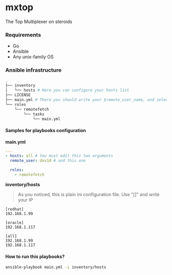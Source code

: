 # mxtop
The Top Multiplexer on steroids

### Requirements
- Go
- Ansible
- Any unix-family OS

### Ansible infrastructure
```bash
.
├── inventory
│   └── hosts # Here you can configure your hosts list 
├── LICENSE
├── main.yml # There you should write your $remote_user_name, and select hosts groups
└── roles
    └── remotefetch
        └── tasks
            └── main.yml
```

#### Samples for playbooks configuration

**main.yml**
```yml
---
- hosts: all # You must edit this two arguments
  remote_user: dxv1d # and this one

  roles:
    - remotefetch
```

**inventory/hosts**
> As you noticed, this is plain ini configuration file. Use "[]" and write your IP  
```
[redhat]
192.168.1.99

[oracle]
192.168.1.117

[all]
192.168.1.99
192.168.1.117
```

#### How to run this playbooks?
```bash
ansible-playbook main.yml -i inventory/hosts
```
